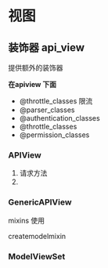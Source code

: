# 视图



## 装饰器  api_view

提供额外的装饰器

**在apiview 下面**

* @throttle_classes 限流
* @parser_classes
* @authentication_classes
* @throttle_classes
* @permission_classes





### APIView

1. 请求方法
2. 



### GenericAPIView

mixins 使用

createmodelmixin



### ModelViewSet



